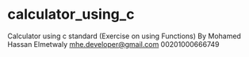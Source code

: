 # calculator_using_c
Calculator using c standard (Exercise on using Functions)
By Mohamed Hassan Elmetwaly mhe.developer@gmail.com  00201000666749
